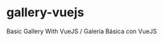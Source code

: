# gallery-vuejs
Basic Gallery With VueJS / Galería Básica con VueJS

<!-- Note: This is un basic example from VueJS, your imagine is the limit  with this tool !   TRY ! 
Esto es un ejemplo básico de VueJS, tu imaginación es el limite con esta herramienta !  Intentalo !  -->

<!-- By https://www.linkedin.com/in/hely-rojas-49547a70 -->
